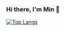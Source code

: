 ### Hi there, I'm Min 👋


[![Top Langs](https://github-readme-stats.vercel.app/api/top-langs/?username=mk1564&layout=compact)](https://github.com/anuraghazra/github-readme-stats)
